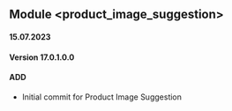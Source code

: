 ## Module <product_image_suggestion>

#### 15.07.2023
#### Version 17.0.1.0.0
#### ADD
- Initial commit for Product Image Suggestion
